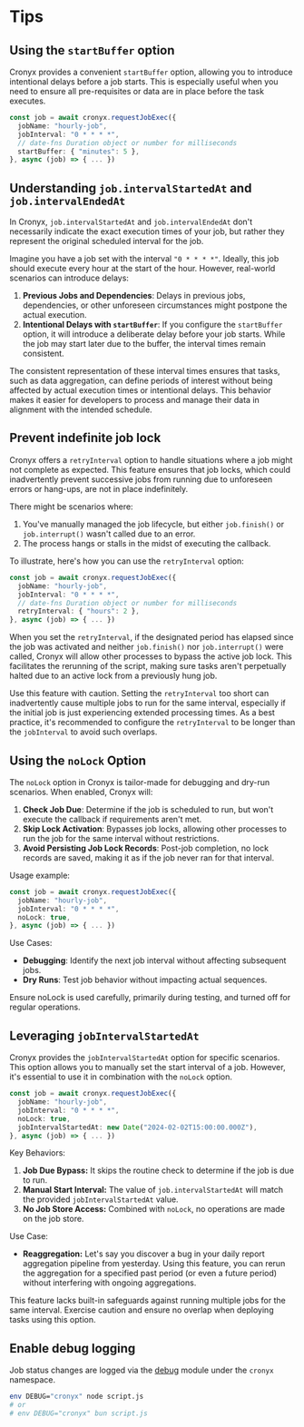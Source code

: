 # Tips

## Using the `startBuffer` option

Cronyx provides a convenient `startBuffer` option, allowing you to introduce intentional delays before a job starts. This is especially useful when you need to ensure all pre-requisites or data are in place before the task executes.

```ts
const job = await cronyx.requestJobExec({
  jobName: "hourly-job",
  jobInterval: "0 * * * *",
  // date-fns Duration object or number for milliseconds
  startBuffer: { "minutes": 5 },
}, async (job) => { ... })
```

## Understanding `job.intervalStartedAt` and `job.intervalEndedAt`

In Cronyx, `job.intervalStartedAt` and `job.intervalEndedAt` don't necessarily indicate the exact execution times of your job, but rather they represent the original scheduled interval for the job.

Imagine you have a job set with the interval `"0 * * * *"`. Ideally, this job should execute every hour at the start of the hour. However, real-world scenarios can introduce delays:

1. **Previous Jobs and Dependencies**: Delays in previous jobs, dependencies, or other unforeseen circumstances might postpone the actual execution.
2. **Intentional Delays with `startBuffer`**: If you configure the `startBuffer` option, it will introduce a deliberate delay before your job starts. While the job may start later due to the buffer, the interval times remain consistent.

The consistent representation of these interval times ensures that tasks, such as data aggregation, can define periods of interest without being affected by actual execution times or intentional delays. This behavior makes it easier for developers to process and manage their data in alignment with the intended schedule.

## Prevent indefinite job lock

Cronyx offers a `retryInterval` option to handle situations where a job might not complete as expected. This feature ensures that job locks, which could inadvertently prevent successive jobs from running due to unforeseen errors or hang-ups, are not in place indefinitely.

There might be scenarios where:

1. You've manually managed the job lifecycle, but either `job.finish()` or `job.interrupt()` wasn't called due to an error.
2. The process hangs or stalls in the midst of executing the callback.

To illustrate, here's how you can use the `retryInterval` option:

```ts
const job = await cronyx.requestJobExec({
  jobName: "hourly-job",
  jobInterval: "0 * * * *",
  // date-fns Duration object or number for milliseconds
  retryInterval: { "hours": 2 },
}, async (job) => { ... })
```

When you set the `retryInterval`, if the designated period has elapsed since the job was activated and neither `job.finish()` nor `job.interrupt()` were called, Cronyx will allow other processes to bypass the active job lock. This facilitates the rerunning of the script, making sure tasks aren't perpetually halted due to an active lock from a previously hung job.

Use this feature with caution. Setting the `retryInterval` too short can inadvertently cause multiple jobs to run for the same interval, especially if the initial job is just experiencing extended processing times. As a best practice, it's recommended to configure the `retryInterval` to be longer than the `jobInterval` to avoid such overlaps.

## Using the `noLock` Option

The `noLock` option in Cronyx is tailor-made for debugging and dry-run scenarios. When enabled, Cronyx will:

1. **Check Job Due**: Determine if the job is scheduled to run, but won't execute the callback if requirements aren't met.
2. **Skip Lock Activation**: Bypasses job locks, allowing other processes to run the job for the same interval without restrictions.
3. **Avoid Persisting Job Lock Records**: Post-job completion, no lock records are saved, making it as if the job never ran for that interval.

Usage example:

```ts
const job = await cronyx.requestJobExec({
  jobName: "hourly-job",
  jobInterval: "0 * * * *",
  noLock: true,
}, async (job) => { ... })
```

Use Cases:

- **Debugging**: Identify the next job interval without affecting subsequent jobs.
- **Dry Runs**: Test job behavior without impacting actual sequences.

Ensure noLock is used carefully, primarily during testing, and turned off for regular operations.

## Leveraging `jobIntervalStartedAt`

Cronyx provides the `jobIntervalStartedAt` option for specific scenarios. This option allows you to manually set the start interval of a job. However, it's essential to use it in combination with the `noLock` option.

```typescript
const job = await cronyx.requestJobExec({
  jobName: "hourly-job",
  jobInterval: "0 * * * *",
  noLock: true,
  jobIntervalStartedAt: new Date("2024-02-02T15:00:00.000Z"),
}, async (job) => { ... })
```

Key Behaviors:

1. **Job Due Bypass:** It skips the routine check to determine if the job is due to run.
2. **Manual Start Interval:** The value of `job.intervalStartedAt` will match the provided `jobIntervalStartedAt` value.
3. **No Job Store Access:** Combined with `noLock`, no operations are made on the job store.

Use Case:

- **Reaggregation:** Let's say you discover a bug in your daily report aggregation pipeline from yesterday. Using this feature, you can rerun the aggregation for a specified past period (or even a future period) without interfering with ongoing aggregations.

This feature lacks built-in safeguards against running multiple jobs for the same interval. Exercise caution and ensure no overlap when deploying tasks using this option.

## Enable debug logging

Job status changes are logged via the [debug](https://github.com/visionmedia/debug) module under the `cronyx` namespace.

```sh
env DEBUG="cronyx" node script.js
# or
# env DEBUG="cronyx" bun script.js
```
